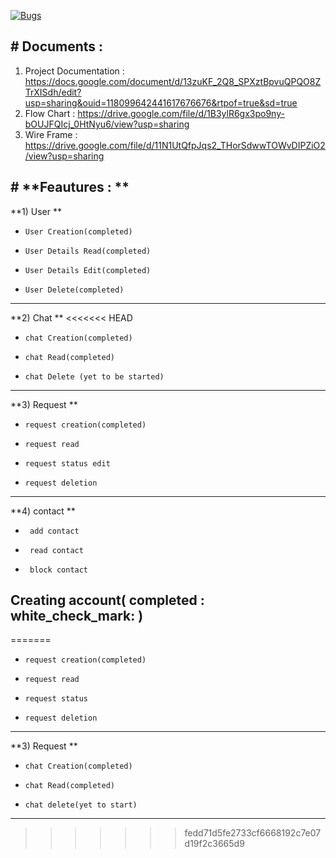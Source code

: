 [![Bugs](https://sonarcloud.io/api/project_badges/measure?project=fssa-batch3_elayaraman.ramalingam__web_project&metric=bugs)](https://sonarcloud.io/summary/new_code?id=fssa-batch3_elayaraman.ramalingam__web_project)

## # **Documents :**
1. Project Documentation : 
https://docs.google.com/document/d/13zuKF_2Q8_SPXztBpvuQPQO8ZTrXISdh/edit?usp=sharing&ouid=118099642441617676676&rtpof=true&sd=true
2. Flow Chart : 
https://drive.google.com/file/d/1B3ylR6gx3po9ny-bOUJFQIcj_0HtNyu6/view?usp=sharing
3. Wire Frame : 
https://drive.google.com/file/d/11N1UtQfpJqs2_THorSdwwTOWvDIPZiO2/view?usp=sharing

## # **Feautures : **
**1) User **
-     User Creation(completed)
-     User Details Read(completed)
-     User Details Edit(completed)
-     User Delete(completed)
------------
**2) Chat **
<<<<<<< HEAD
-     chat Creation(completed)
-     chat Read(completed)
-     chat Delete (yet to be started)
------------
**3) Request **
-     request creation(completed)
-     request read
-     request status edit
-     request deletion
------------
**4) contact **
-      add contact
-      read contact
-      block contact

## Creating account( completed : white_check_mark: )
=======
-     request creation(completed)
-     request read
-     request status 
-     request deletion

------------
**3) Request **
-     chat Creation(completed)
-     chat Read(completed)
-     chat delete(yet to start)
------------
>>>>>>> fedd71d5fe2733cf6668192c7e07d19f2c3665d9
